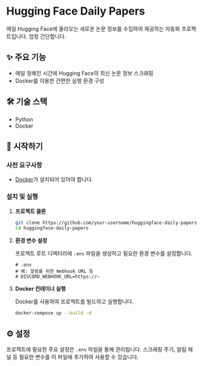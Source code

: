 # Hugging Face Daily Papers

매일 Hugging Face에 올라오는 새로운 논문 정보를 수집하여 제공하는 자동화 프로젝트입니다. 엄청 간단합니다.

## ✨ 주요 기능

-   매일 정해진 시간에 Hugging Face의 최신 논문 정보 스크래핑
-   Docker를 이용한 간편한 실행 환경 구성

## 🛠️ 기술 스택

-   Python
-   Docker

## 🚀 시작하기

### 사전 요구사항

-   [Docker](https://www.docker.com/get-started)가 설치되어 있어야 합니다.

### 설치 및 실행

1.  **프로젝트 클론**

    ```bash
    git clone https://github.com/your-username/huggingface-daily-papers.git
    cd huggingface-daily-papers
    ```

2.  **환경 변수 설정**

    프로젝트 루트 디렉터리에 `.env` 파일을 생성하고 필요한 환경 변수를 설정합니다.

    ```env
    # .env
    # 예: 알림을 위한 Webhook URL 등
    # DISCORD_WEBHOOK_URL=https://~
    ```

3.  **Docker 컨테이너 실행**

    Docker를 사용하여 프로젝트를 빌드하고 실행합니다.

    ```bash
    docker-compose up --build -d
    ```

## ⚙️ 설정

프로젝트에 필요한 주요 설정은 `.env` 파일을 통해 관리됩니다. 스크래핑 주기, 알림 채널 등 필요한 변수를 이 파일에 추가하여 사용할 수 있습니다.
